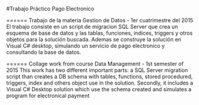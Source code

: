 #Trabajo Práctico Pago Electronico

======
Trabajo de la materia Gestion de Datos - 1er cuatrimestre del 2015
El trabajo consiste en un script de migracion SQL Server que crea un esquema de base de datos y las tablas, funciones, indices, triggers y otros objetos para la solución buscada.
Ademas se construye la solución en Visual C# desktop, simulando un servicio de pago electronico y consultando la base de datos.

======
Collage work from course Data Management - 1st semester of 2015
This work has two different important parts: a SQL Server migration script than creates a DB schema with tables, functions, stored procedured, triggers, index and others object use in the solution.
Secondly, it includes a Visual C# Desktop solution which use the schema created and simulates a program for electronical payment 
